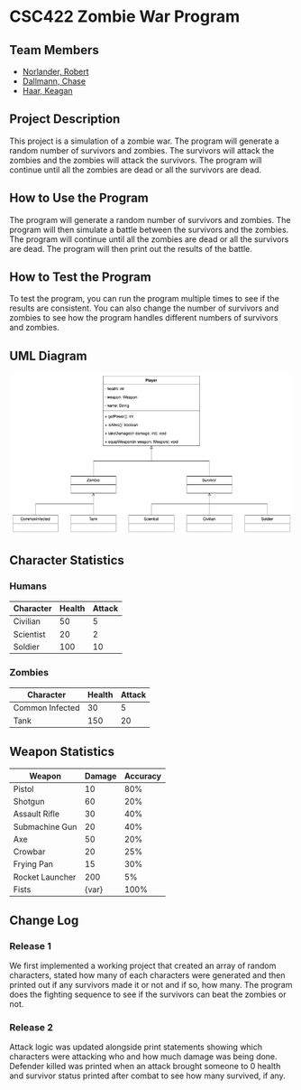 # CSC422 Zombie War Program

## Team Members

- [Norlander, Robert](shamotar@csp.edu)
- [Dallmann, Chase](dallmanc@csp.edu)
- [Haar, Keagan](haark@csp.edu)

## Project Description

This project is a simulation of a zombie war. The program will generate a random number of survivors and zombies. The survivors will attack the zombies and the zombies will attack the survivors. The program will continue until all the zombies are dead or all the survivors are dead.

## How to Use the Program

The program will generate a random number of survivors and zombies. The program will then simulate a battle between the survivors and the zombies. The program will continue until all the zombies are dead or all the survivors are dead. The program will then print out the results of the battle.

## How to Test the Program

To test the program, you can run the program multiple times to see if the results are consistent. You can also change the number of survivors and zombies to see how the program handles different numbers of survivors and zombies.

## UML Diagram

![UML Diagram](static/ZombieWar_UML.png)

## Character Statistics

### Humans

| Character | Health | Attack |
| --------- | ------ | ------ |
| Civilian  | 50     | 5      |
| Scientist | 20     | 2      |
| Soldier   | 100    | 10     |

### Zombies

| Character      | Health | Attack |
| -------------- | ------ | ------ |
| Common Infected| 30     | 5      |
| Tank           | 150    | 20     |

## Weapon Statistics

| Weapon          | Damage | Accuracy |
| --------------- | ------ | -------- |
| Pistol          | 10     | 80%      |
| Shotgun         | 60     | 20%      |
| Assault Rifle   | 30     | 40%      |
| Submachine Gun  | 20     | 40%      |
| Axe             | 50     | 20%      |
| Crowbar         | 20     | 25%      |
| Frying Pan      | 15     | 30%      |
| Rocket Launcher | 200    | 5%       |
| Fists           | {var}  | 100%     |

## Change Log

### Release 1

We first implemented a working project that created an array of random characters, stated how many of each characters were generated and then printed out if any survivors made it or not and if so, how many. The program does the fighting sequence to see if the survivors can beat the zombies or not.

### Release 2

Attack logic was updated alongside print statements showing which characters were attacking who and how much damage was being done. Defender killed was printed when an attack brought someone to 0 health and survivor status printed after combat to see how many survived, if any.
